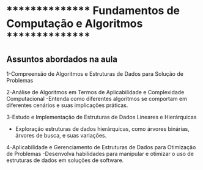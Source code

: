 # ************** Fundamentos de Computação e Algoritmos **************

## Assuntos abordados na aula
1-Compreensão de Algoritmos e Estruturas de Dados para Solução de Problemas

2-Análise de Algoritmos em Termos de Aplicabilidade e Complexidade Computacional
-Entenda como diferentes algoritmos se comportam em diferentes cenários e suas implicações práticas.

3-Estudo e Implementação de Estruturas de Dados Lineares e Hierárquicas
- Exploração estruturas de dados hierárquicas, como árvores binárias, árvores de busca, e suas variações.

4-Aplicabilidade e Gerenciamento de Estruturas de Dados para Otimização de Problemas
-Desenvolva habilidades para manipular e otimizar o uso de estruturas de dados em soluções de software.